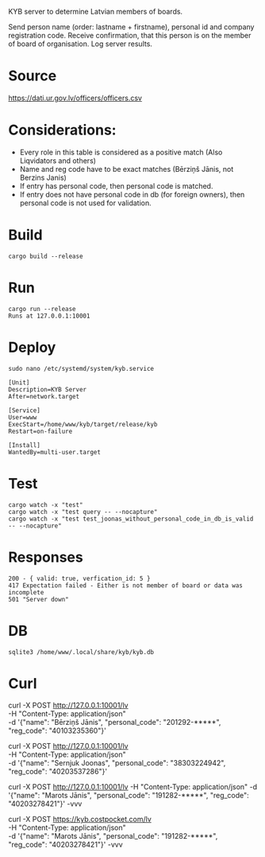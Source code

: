 KYB server to determine Latvian members of boards.

Send person name (order: lastname + firstname), personal id and company registration code.
Receive confirmation, that this person is on the member of board of organisation.
Log server results.

# Source
https://dati.ur.gov.lv/officers/officers.csv

# Considerations:
+ Every role in this table is considered as a positive match (Also Liqvidators and others)
+ Name and reg code have to be exact matches (Bērziņš Jānis, not Berzins Janis)
+ If entry has personal code, then personal code is matched.
+ If entry does not have personal code in db (for foreign owners), then personal code is not used for validation.

# Build
```
cargo build --release
```

# Run
```
cargo run --release
Runs at 127.0.0.1:10001
```

# Deploy
```
sudo nano /etc/systemd/system/kyb.service

[Unit]
Description=KYB Server
After=network.target

[Service]
User=www
ExecStart=/home/www/kyb/target/release/kyb
Restart=on-failure

[Install]
WantedBy=multi-user.target
```

# Test
```
cargo watch -x "test"
cargo watch -x "test query -- --nocapture"
cargo watch -x "test test_joonas_without_personal_code_in_db_is_valid -- --nocapture"
```

# Responses
```
200 - { valid: true, verfication_id: 5 }
417 Expectation failed - Either is not member of board or data was incomplete
501 "Server down"
```

# DB
```
sqlite3 /home/www/.local/share/kyb/kyb.db
```

# Curl
curl -X POST http://127.0.0.1:10001/lv \
     -H "Content-Type: application/json" \
     -d '{"name": "Bērziņš Jānis", "personal_code": "201292-*****", "reg_code": "40103235360"}'

curl -X POST http://127.0.0.1:10001/lv \
     -H "Content-Type: application/json" \
     -d '{"name": "Sernjuk Joonas", "personal_code": "38303224942", "reg_code": "40203537286"}'

 curl -X POST http://127.0.0.1:10001/lv -H "Content-Type: application/json" -d '{"name": "Marots Jānis", "personal_code": "191282-*****", "reg_code": "40203278421"}' -vvv

 curl -X POST https://kyb.costpocket.com/lv \
     -H "Content-Type: application/json" \
     -d '{"name": "Marots Jānis", "personal_code": "191282-*****", "reg_code": "40203278421"}' -vvv
